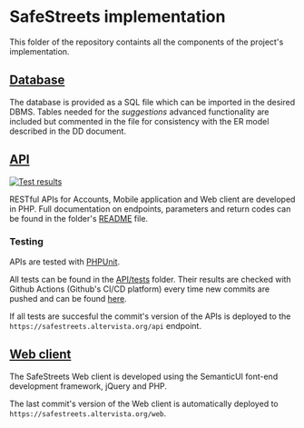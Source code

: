 # SafeStreets implementation

This folder of the repository containts all the components of the project's implementation.

## [Database](Database)

The database is provided as a SQL file which can be imported in the desired DBMS.
Tables needed for the _suggestions_ advanced functionality are included but commented in the file for consistency with the ER model described in the DD document.

## [API](API)
[![Test results](https://github.com/EliaBattiston/AspesiBattistonCarabelli/workflows/API%20Tests/badge.svg)](https://github.com/EliaBattiston/AspesiBattistonCarabelli/actions)

RESTful APIs for Accounts, Mobile application and Web client are developed in PHP.
Full documentation on endpoints, parameters and return codes can be found in the folder's [README](API/README.md) file.

### Testing
APIs are tested with [PHPUnit](https://phpunit.de/).

All tests can be found in the [API/tests](API/tests) folder. Their results are checked with Github Actions (Github's CI/CD platform) every time new commits are pushed and can be found [here](https://github.com/EliaBattiston/AspesiBattistonCarabelli/actions).

If all tests are succesful the commit's version of the APIs is deployed to the `https://safestreets.altervista.org/api` endpoint.

## [Web client](WebClient)
The SafeStreets Web client is developed using the SemanticUI font-end development framework, jQuery and PHP.

The last commit's version of the Web client is automatically deployed to `https://safestreets.altervista.org/web`.